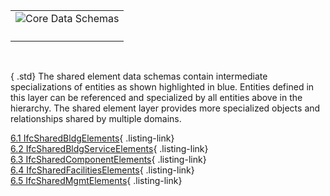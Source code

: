 <table summary="architecture">
        <tr>
          <td>
            <img src="../img/shared-element-data-schemas.png" alt="Core Data Schemas" border="0" usemap="#visImageMap">
            <map name="visImageMap" id="visImageMap">
              <area shape="poly" tabindex="1" alt="Plumbing FireProtection Domain" title="Plumbing FireProtection Domain" href="./ifcplumbingfireprotectiondomain/content.htm" target="info" coords="171,51,171,52,171,53,171,54,171,54,171,55,171,56,171,57,172,57,172,58,172,59,172,60,172,60,172,61,173,62,173,63,173,63,173,64,174,65,174,66,174,66,174,67,175,68,175,68,175,69,176,70,176,70,177,71,177,72,177,72,178,73,178,74,179,74,179,75,180,76,180,76,181,77,181,77,182,78,182,78,183,79,183,79,184,80,185,80,185,81,186,81,186,82,187,82,188,83,188,83,189,84,189,84,190,84,191,85,192,85,192,86,193,86,194,86,194,87,195,87,196,87,196,87,197,88,198,88,199,88,199,88,200,88,201,89,202,89,202,89,203,89,204,89,205,89,205,89,206,89,207,90,208,90,208,90,209,90,210,90,211,90,212,90,212,89,213,89,214,89,215,89,215,89,216,89,217,89,218,89,218,88,219,88,220,88,221,88,221,88,222,87,223,87,224,87,224,87,225,86,226,86,226,86,227,85,228,85,228,84,229,84,230,84,230,83,231,83,232,82,232,82,233,81,233,81,234,80,235,80,235,79,236,79,236,78,237,78,237,77,238,77,238,76,239,76,239,75,240,74,240,74,241,73,241,72,242,72,242,71,242,70,243,70,243,69,243,68,244,68,244,67,244,66,245,66,245,65,245,64,246,63,246,63,246,62,246,61,246,60,247,60,247,59,247,58,247,57,247,57,247,56,247,55,247,54,247,54,247,53,247,52,247,51,247,51,247,50,247,49,247,48,247,47,247,47,247,46,247,45,247,44,247,44,247,43,246,42,246,41,246,41,246,40,246,39,245,38,245,38,245,37,244,36,244,36,244,35,243,34,243,34,243,33,242,32,242,32,242,31,241,30,241,30,240,29,240,28,239,28,239,27,238,27,238,26,237,25,237,25,236,24,236,24,235,23,235,23,234,22,233,22,233,21,232,21,232,20,231,20,230,19,230,19,229,19,228,18,228,18,227,17,226,17,226,17,225,16,224,16,224,16,223,16,222,15,221,15,221,15,220,15,219,14,218,14,218,14,217,14,216,14,215,14,215,13,214,13,213,13,212,13,212,13,211,13,210,13,209,13,208,13,208,13,207,13,206,13,205,13,205,13,204,13,203,14,202,14,202,14,201,14,200,14,199,14,199,15,198,15,197,15,196,15,196,16,195,16,194,16,194,16,193,17,192,17,192,17,191,18,190,18,189,19,189,19,188,19,188,20,187,20,186,21,186,21,185,22,185,22,184,23,183,23,183,24,182,24,182,25,181,25,181,26,180,27,180,27,179,28,179,28,178,29,178,30,177,30,177,31,177,32,176,32,176,33,175,34,175,34,175,35,174,36,174,36,174,37,174,38,173,38,173,39,173,40,173,41,172,41,172,42,172,43,172,44,172,44,172,45,171,46,171,47,171,47,171,48,171,49,171,50,171,51,171,51">
              <area shape="poly" tabindex="1" alt="Building Controls Domain" title="Building Controls Domain" href="./ifcbuildingcontrolsdomain/content.htm" target="info" coords="69,51,69,52,69,53,69,54,69,54,69,55,69,56,70,57,70,57,70,58,70,59,70,60,70,60,70,61,71,62,71,63,71,63,71,64,72,65,72,66,72,66,72,67,73,68,73,68,73,69,74,70,74,70,75,71,75,72,75,72,76,73,76,74,77,74,77,75,78,76,78,76,79,77,79,77,80,78,80,78,81,79,81,79,82,80,83,80,83,81,84,81,84,82,85,82,86,83,86,83,87,84,88,84,88,84,89,85,90,85,90,86,91,86,92,86,92,87,93,87,94,87,95,87,95,88,96,88,97,88,97,88,98,88,99,89,100,89,100,89,101,89,102,89,103,89,104,89,104,89,105,90,106,90,107,90,107,90,108,90,109,90,110,90,110,89,111,89,112,89,113,89,113,89,114,89,115,89,116,89,116,88,117,88,118,88,119,88,119,88,120,87,121,87,122,87,122,87,123,86,124,86,124,86,125,85,126,85,126,84,127,84,128,84,128,83,129,83,130,82,130,82,131,81,132,81,132,80,133,80,133,79,134,79,134,78,135,78,135,77,136,77,136,76,137,76,137,75,138,74,138,74,139,73,139,72,140,72,140,71,140,70,141,70,141,69,142,68,142,68,142,67,143,66,143,66,143,65,143,64,144,63,144,63,144,62,144,61,144,60,145,60,145,59,145,58,145,57,145,57,145,56,145,55,145,54,145,54,146,53,146,52,146,51,146,51,146,50,145,49,145,48,145,47,145,47,145,46,145,45,145,44,145,44,145,43,144,42,144,41,144,41,144,40,144,39,143,38,143,38,143,37,143,36,142,36,142,35,142,34,141,34,141,33,140,32,140,32,140,31,139,30,139,30,138,29,138,28,137,28,137,27,136,27,136,26,135,25,135,25,134,24,134,24,133,23,133,23,132,22,132,22,131,21,130,21,130,20,129,20,128,19,128,19,127,19,126,18,126,18,125,17,124,17,124,17,123,16,122,16,122,16,121,16,120,15,119,15,119,15,118,15,117,14,116,14,116,14,115,14,114,14,113,14,113,13,112,13,111,13,110,13,110,13,109,13,108,13,107,13,107,13,106,13,105,13,104,13,104,13,103,13,102,13,101,14,100,14,100,14,99,14,98,14,97,14,97,15,96,15,95,15,95,15,94,16,93,16,92,16,92,16,91,17,90,17,90,17,89,18,88,18,88,19,87,19,86,19,86,20,85,20,84,21,84,21,83,22,83,22,82,23,81,23,81,24,80,24,80,25,79,25,79,26,78,27,78,27,77,28,77,28,76,29,76,30,75,30,75,31,75,32,74,32,74,33,73,34,73,34,73,35,72,36,72,36,72,37,72,38,71,38,71,39,71,40,71,41,70,41,70,42,70,43,70,44,70,44,70,45,70,46,69,47,69,47,69,48,69,49,69,50,69,51,69,51">
              <area shape="poly" tabindex="1" alt="Structural Analysis Domain" title="Structural Analysis Domain" href="./ifcstructuralanalysisdomain/content.htm" target="info" coords="375,51,375,52,375,53,375,54,375,54,375,55,375,56,375,57,375,57,376,58,376,59,376,60,376,60,376,61,376,62,377,63,377,63,377,64,377,65,378,66,378,66,378,67,379,68,379,68,379,69,380,70,380,70,380,71,381,72,381,72,382,73,382,74,383,74,383,75,384,76,384,76,385,77,385,77,386,78,386,78,387,79,387,79,388,80,388,80,389,81,390,81,390,82,391,82,391,83,392,83,393,84,393,84,394,84,395,85,395,85,396,86,397,86,397,86,398,87,399,87,400,87,400,87,401,88,402,88,402,88,403,88,404,88,405,89,405,89,406,89,407,89,408,89,409,89,409,89,410,89,411,90,412,90,412,90,413,90,414,90,415,90,415,90,416,89,417,89,418,89,418,89,419,89,420,89,421,89,422,89,422,88,423,88,424,88,424,88,425,88,426,87,427,87,427,87,428,87,429,86,429,86,430,86,431,85,432,85,432,84,433,84,434,84,434,83,435,83,435,82,436,82,437,81,437,81,438,80,438,80,439,79,440,79,440,78,441,78,441,77,442,77,442,76,443,76,443,75,444,74,444,74,445,73,445,72,445,72,446,71,446,70,447,70,447,69,447,68,448,68,448,67,448,66,449,66,449,65,449,64,449,63,450,63,450,62,450,61,450,60,450,60,451,59,451,58,451,57,451,57,451,56,451,55,451,54,451,54,451,53,451,52,451,51,451,51,451,50,451,49,451,48,451,47,451,47,451,46,451,45,451,44,451,44,450,43,450,42,450,41,450,41,450,40,449,39,449,38,449,38,449,37,448,36,448,36,448,35,447,34,447,34,447,33,446,32,446,32,445,31,445,30,445,30,444,29,444,28,443,28,443,27,442,27,442,26,441,25,441,25,440,24,440,24,439,23,438,23,438,22,437,22,437,21,436,21,435,20,435,20,434,19,434,19,433,19,432,18,432,18,431,17,430,17,429,17,429,16,428,16,427,16,427,16,426,15,425,15,424,15,424,15,423,14,422,14,422,14,421,14,420,14,419,14,418,13,418,13,417,13,416,13,415,13,415,13,414,13,413,13,412,13,412,13,411,13,410,13,409,13,409,13,408,13,407,14,406,14,405,14,405,14,404,14,403,14,402,15,402,15,401,15,400,15,400,16,399,16,398,16,397,16,397,17,396,17,395,17,395,18,394,18,393,19,393,19,392,19,391,20,391,20,390,21,390,21,389,22,388,22,388,23,387,23,387,24,386,24,386,25,385,25,385,26,384,27,384,27,383,28,383,28,382,29,382,30,381,30,381,31,380,32,380,32,380,33,379,34,379,34,379,35,378,36,378,36,378,37,377,38,377,38,377,39,377,40,376,41,376,41,376,42,376,43,376,44,376,44,375,45,375,46,375,47,375,47,375,48,375,49,375,50,375,51,375,51">
              <area shape="poly" tabindex="1" alt="Structural Elements Domain" title="Structural Elements Domain" href="./ifcstructuralelementsdomain/content.htm" target="info" coords="273,51,273,52,273,53,273,54,273,54,273,55,273,56,273,57,273,57,274,58,274,59,274,60,274,60,274,61,274,62,275,63,275,63,275,64,275,65,276,66,276,66,276,67,277,68,277,68,277,69,278,70,278,70,278,71,279,72,279,72,280,73,280,74,281,74,281,75,282,76,282,76,283,77,283,77,284,78,284,78,285,79,285,79,286,80,286,80,287,81,288,81,288,82,289,82,289,83,290,83,291,84,291,84,292,84,293,85,293,85,294,86,295,86,296,86,296,87,297,87,298,87,298,87,299,88,300,88,301,88,301,88,302,88,303,89,304,89,304,89,305,89,306,89,307,89,307,89,308,89,309,90,310,90,310,90,311,90,312,90,313,90,313,90,314,89,315,89,316,89,317,89,317,89,318,89,319,89,320,89,320,88,321,88,322,88,323,88,323,88,324,87,325,87,325,87,326,87,327,86,328,86,328,86,329,85,330,85,330,84,331,84,332,84,332,83,333,83,334,82,334,82,335,81,335,81,336,80,337,80,337,79,338,79,338,78,339,78,339,77,340,77,340,76,341,76,341,75,342,74,342,74,343,73,343,72,343,72,344,71,344,70,345,70,345,69,345,68,346,68,346,67,346,66,347,66,347,65,347,64,347,63,348,63,348,62,348,61,348,60,348,60,349,59,349,58,349,57,349,57,349,56,349,55,349,54,349,54,349,53,349,52,349,51,349,51,349,50,349,49,349,48,349,47,349,47,349,46,349,45,349,44,349,44,348,43,348,42,348,41,348,41,348,40,347,39,347,38,347,38,347,37,346,36,346,36,346,35,345,34,345,34,345,33,344,32,344,32,343,31,343,30,343,30,342,29,342,28,341,28,341,27,340,27,340,26,339,25,339,25,338,24,338,24,337,23,337,23,336,22,335,22,335,21,334,21,334,20,333,20,332,19,332,19,331,19,330,18,330,18,329,17,328,17,328,17,327,16,326,16,325,16,325,16,324,15,323,15,323,15,322,15,321,14,320,14,320,14,319,14,318,14,317,14,317,13,316,13,315,13,314,13,313,13,313,13,312,13,311,13,310,13,310,13,309,13,308,13,307,13,307,13,306,13,305,14,304,14,304,14,303,14,302,14,301,14,301,15,300,15,299,15,298,15,298,16,297,16,296,16,296,16,295,17,294,17,293,17,293,18,292,18,291,19,291,19,290,19,289,20,289,20,288,21,288,21,287,22,286,22,286,23,285,23,285,24,284,24,284,25,283,25,283,26,282,27,282,27,281,28,281,28,280,29,280,30,279,30,279,31,278,32,278,32,278,33,277,34,277,34,277,35,276,36,276,36,276,37,275,38,275,38,275,39,275,40,274,41,274,41,274,42,274,43,274,44,274,44,273,45,273,46,273,47,273,47,273,48,273,49,273,50,273,51,273,51">
              <area shape="poly" tabindex="1" alt="Structural Load Resource" title="Structural Load Resource" href="./ifcstructuralloadresource/content.htm" target="info" coords="438,579,445,572,445,551,441,547,441,542,436,542,430,536,409,536,403,542,400,542,400,545,394,551,394,572,401,579,401,579,401,579,409,587,430,587,438,579,438,579,438,579">
              <area shape="poly" tabindex="1" alt="Presentation Organization Resource" title="Presentation Organization Resource" href="./ifcpresentationorganizationresource/content.htm" target="info" coords="183,579,190,572,190,567,192,567,192,554,191,554,191,542,181,542,175,536,154,536,148,542,140,542,140,550,139,551,139,572,146,579,146,579,146,579,154,587,175,587,183,579,183,579,183,579">
              <area shape="poly" tabindex="1" alt="Presentation Definition Resource" title="Presentation Definition Resource" href="./ifcpresentationdefinitionresource/content.htm" target="info" coords="119,579,126,572,126,555,128,555,128,542,118,542,112,536,90,536,84,542,76,542,76,550,75,551,75,572,82,579,82,579,83,579,90,587,112,587,119,579,119,579,119,579">
              <area shape="poly" tabindex="1" alt="Presentation Appearance Resource" title="Presentation Appearance Resource" href="./ifcpresentationappearanceresource/content.htm" target="info" coords="56,579,63,572,63,555,64,555,64,542,54,542,48,536,27,536,21,542,13,542,13,550,12,551,12,572,19,579,19,579,19,579,27,587,48,587,56,579,56,579,56,579">
              <area shape="poly" tabindex="1" alt="Geometric Constraint Resource" title="Geometric Constraint Resource" href="./ifcgeometricconstraintresource/content.htm" target="info" coords="374,451,381,444,381,423,378,420,378,415,373,415,366,408,345,408,339,415,336,415,336,418,330,423,330,444,337,451,337,452,338,452,345,459,366,459,374,452,374,452,374,451">
              <area shape="poly" tabindex="1" alt="Constraint Resource" title="Constraint Resource" href="./ifcconstraintresource/content.htm" target="info" coords="303,536,282,536,267,551,267,572,282,587,303,587,318,572,318,551,303,536">
              <area shape="poly" tabindex="1" alt="Control Extension" title="Control Extension" href="./ifccontrolextension/content.htm" target="info" coords="120,332,197,332,197,268,120,268,120,332">
              <area shape="poly" tabindex="1" alt="Electrical Domain" title="Electrical Domain" href="./ifcelectricaldomain/content.htm" target="info" coords="171,141,171,141,171,142,171,143,171,144,171,144,171,145,171,146,172,147,172,147,172,148,172,149,172,150,172,150,173,151,173,152,173,153,173,153,174,154,174,155,174,156,174,156,175,157,175,158,175,158,176,159,176,160,177,160,177,161,177,162,178,162,178,163,179,164,179,164,180,165,180,165,181,166,181,167,182,167,182,168,183,168,183,169,184,169,185,170,185,170,186,171,186,171,187,172,188,172,188,173,189,173,189,173,190,174,191,174,192,174,192,175,193,175,194,175,194,176,195,176,196,176,196,177,197,177,198,177,199,177,199,178,200,178,201,178,202,178,202,178,203,178,204,178,205,179,205,179,206,179,207,179,208,179,208,179,209,179,210,179,211,179,212,179,212,179,213,179,214,179,215,178,215,178,216,178,217,178,218,178,218,178,219,178,220,177,221,177,221,177,222,177,223,176,224,176,224,176,225,175,226,175,226,175,227,174,228,174,228,174,229,173,230,173,230,173,231,172,232,172,232,171,233,171,233,170,234,170,235,169,235,169,236,168,236,168,237,167,237,167,238,166,238,165,239,165,239,164,240,164,240,163,241,162,241,162,242,161,242,160,242,160,243,159,243,158,243,158,244,157,244,156,244,156,245,155,245,154,245,153,246,153,246,152,246,151,246,150,246,150,247,149,247,148,247,147,247,147,247,146,247,145,247,144,247,144,247,143,247,142,247,141,247,141,247,140,247,139,247,138,247,138,247,137,247,136,247,135,247,134,247,134,247,133,247,132,246,131,246,131,246,130,246,129,246,128,245,128,245,127,245,126,244,126,244,125,244,124,243,124,243,123,243,122,242,121,242,121,242,120,241,120,241,119,240,118,240,118,239,117,239,116,238,116,238,115,237,115,237,114,236,114,236,113,235,112,235,112,234,111,233,111,233,110,232,110,232,110,231,109,230,109,230,108,229,108,228,107,228,107,227,107,226,106,226,106,225,106,224,105,224,105,223,105,222,105,221,104,221,104,220,104,219,104,218,103,218,103,217,103,216,103,215,103,215,103,214,103,213,103,212,102,212,102,211,102,210,102,209,102,208,102,208,102,207,102,206,102,205,103,205,103,204,103,203,103,202,103,202,103,201,103,200,103,199,104,199,104,198,104,197,104,196,105,196,105,195,105,194,105,194,106,193,106,192,106,192,107,191,107,190,107,189,108,189,108,188,109,188,109,187,110,186,110,186,110,185,111,185,111,184,112,183,112,183,113,182,114,182,114,181,115,181,115,180,116,180,116,179,117,179,118,178,118,178,119,177,120,177,120,177,121,176,121,176,122,175,123,175,124,175,124,174,125,174,126,174,126,174,127,173,128,173,128,173,129,173,130,172,131,172,131,172,132,172,133,172,134,172,134,171,135,171,136,171,137,171,138,171,138,171,139,171,140,171,141">
              <area shape="poly" tabindex="1" alt="Construction Management Domain" title="Construction Management Domain" href="./ifcconstructionmgmtdomain/content.htm" target="info" coords="375,141,375,141,375,142,375,143,375,144,375,144,375,145,375,146,375,147,376,147,376,148,376,149,376,150,376,150,376,151,377,152,377,153,377,153,377,154,378,155,378,156,378,156,379,157,379,158,379,158,380,159,380,160,380,160,381,161,381,162,382,162,382,163,383,164,383,164,384,165,384,165,385,166,385,167,386,167,386,168,387,168,387,169,388,169,388,170,389,170,390,171,390,171,391,172,391,172,392,173,393,173,393,173,394,174,395,174,395,174,396,175,397,175,397,175,398,176,399,176,400,176,400,177,401,177,402,177,402,177,403,178,404,178,405,178,405,178,406,178,407,178,408,178,409,179,409,179,410,179,411,179,412,179,412,179,413,179,414,179,415,179,415,179,416,179,417,179,418,179,418,178,419,178,420,178,421,178,422,178,422,178,423,178,424,177,424,177,425,177,426,177,427,176,427,176,428,176,429,175,429,175,430,175,431,174,432,174,432,174,433,173,434,173,434,173,435,172,435,172,436,171,437,171,437,170,438,170,438,169,439,169,440,168,440,168,441,167,441,167,442,166,442,165,443,165,443,164,444,164,444,163,445,162,445,162,445,161,446,160,446,160,447,159,447,158,447,158,448,157,448,156,448,156,449,155,449,154,449,153,449,153,450,152,450,151,450,150,450,150,450,149,451,148,451,147,451,147,451,146,451,145,451,144,451,144,451,143,451,142,451,141,451,141,451,140,451,139,451,138,451,138,451,137,451,136,451,135,451,134,451,134,451,133,450,132,450,131,450,131,450,130,450,129,449,128,449,128,449,127,449,126,448,126,448,125,448,124,447,124,447,123,447,122,446,121,446,121,445,120,445,120,445,119,444,118,444,118,443,117,443,116,442,116,442,115,441,115,441,114,440,114,440,113,439,112,438,112,438,111,437,111,437,110,436,110,435,110,435,109,434,109,434,108,433,108,432,107,432,107,431,107,430,106,429,106,429,106,428,105,427,105,427,105,426,105,425,104,424,104,424,104,423,104,422,103,422,103,421,103,420,103,419,103,418,103,418,103,417,103,416,102,415,102,415,102,414,102,413,102,412,102,412,102,411,102,410,102,409,103,409,103,408,103,407,103,406,103,405,103,405,103,404,103,403,104,402,104,402,104,401,104,400,105,400,105,399,105,398,105,397,106,397,106,396,106,395,107,395,107,394,107,393,108,393,108,392,109,391,109,391,110,390,110,390,110,389,111,388,111,388,112,387,112,387,113,386,114,386,114,385,115,385,115,384,116,384,116,383,117,383,118,382,118,382,119,381,120,381,120,380,121,380,121,380,122,379,123,379,124,379,124,378,125,378,126,378,126,377,127,377,128,377,128,377,129,376,130,376,131,376,131,376,132,376,133,376,134,375,134,375,135,375,136,375,137,375,138,375,138,375,139,375,140,375,141">
              <area shape="poly" tabindex="1" alt="HVAC Domain" title="HVAC Domain" href="./ifchvacdomain/content.htm" target="info" coords="69,141,69,141,69,142,69,143,69,144,69,144,69,145,70,146,70,147,70,147,70,148,70,149,70,150,70,150,71,151,71,152,71,153,71,153,72,154,72,155,72,156,72,156,73,157,73,158,73,158,74,159,74,160,75,160,75,161,75,162,76,162,76,163,77,164,77,164,78,165,78,165,79,166,79,167,80,167,80,168,81,168,81,169,82,169,83,170,83,170,84,171,84,171,85,172,86,172,86,173,87,173,88,173,88,174,89,174,90,174,90,175,91,175,92,175,92,176,93,176,94,176,95,177,95,177,96,177,97,177,97,178,98,178,99,178,100,178,100,178,101,178,102,178,103,179,104,179,104,179,105,179,106,179,107,179,107,179,108,179,109,179,110,179,110,179,111,179,112,179,113,178,113,178,114,178,115,178,116,178,116,178,117,178,118,177,119,177,119,177,120,177,121,176,122,176,122,176,123,175,124,175,124,175,125,174,126,174,126,174,127,173,128,173,128,173,129,172,130,172,130,171,131,171,132,170,132,170,133,169,133,169,134,168,134,168,135,167,135,167,136,166,136,165,137,165,137,164,138,164,138,163,139,162,139,162,140,161,140,160,140,160,141,159,141,158,142,158,142,157,142,156,143,156,143,155,143,154,143,153,144,153,144,152,144,151,144,150,144,150,145,149,145,148,145,147,145,147,145,146,145,145,145,144,145,144,145,143,146,142,146,141,146,141,146,140,146,139,145,138,145,138,145,137,145,136,145,135,145,134,145,134,145,133,145,132,144,131,144,131,144,130,144,129,144,128,143,128,143,127,143,126,143,126,142,125,142,124,142,124,141,123,141,122,140,121,140,121,140,120,139,120,139,119,138,118,138,118,137,117,137,116,136,116,136,115,135,115,135,114,134,114,134,113,133,112,133,112,132,111,132,111,131,110,130,110,130,110,129,109,128,109,128,108,127,108,126,107,126,107,125,107,124,106,124,106,123,106,122,105,122,105,121,105,120,105,119,104,119,104,118,104,117,104,116,103,116,103,115,103,114,103,113,103,113,103,112,103,111,103,110,102,110,102,109,102,108,102,107,102,107,102,106,102,105,102,104,102,104,103,103,103,102,103,101,103,100,103,100,103,99,103,98,103,97,104,97,104,96,104,95,104,95,105,94,105,93,105,92,105,92,106,91,106,90,106,90,107,89,107,88,107,88,108,87,108,86,109,86,109,85,110,84,110,84,110,83,111,83,111,82,112,81,112,81,113,80,114,80,114,79,115,79,115,78,116,78,116,77,117,77,118,76,118,76,119,75,120,75,120,75,121,74,121,74,122,73,123,73,124,73,124,72,125,72,126,72,126,72,127,71,128,71,128,71,129,71,130,70,131,70,131,70,132,70,133,70,134,70,134,70,135,69,136,69,137,69,138,69,138,69,139,69,140,69,141">
              <area shape="poly" tabindex="1" alt="Shared Facilities Elements" title="Shared Facilities Elements" href="./ifcsharedfacilitieselements/content.htm" target="info" coords="426,243,502,243,502,204,426,204,426,243">
              <area shape="poly" tabindex="1" alt="Shared Management Elements" title="Shared Management Elements" href="./ifcsharedmgmtelements/content.htm" target="info" coords="324,243,400,243,400,204,324,204,324,243">
              <area shape="poly" tabindex="1" alt="Shared Component Elements" title="Shared Component Elements" href="./ifcsharedcomponentelements/content.htm" target="info" coords="120,243,197,243,197,204,120,204,120,243">
              <area shape="poly" tabindex="1" alt="Shared Bldg Services Elements" title="Shared Bldg Services Elements" href="./ifcsharedbldgserviceelements/content.htm" target="info" coords="18,243,95,243,95,204,18,204,18,243">
              <area shape="poly" tabindex="1" alt="Shared Building Elements" title="Shared Building Elements" href="./ifcsharedbldgelements/content.htm" target="info" coords="222,243,298,243,298,204,222,204,222,243">
              <area shape="poly" tabindex="1" alt="Architecture Domain" title="Architecture Domain" href="./ifcarchitecturedomain/content.htm" target="info" coords="273,141,273,141,273,142,273,143,273,144,273,144,273,145,273,146,273,147,274,147,274,148,274,149,274,150,274,150,274,151,275,152,275,153,275,153,275,154,276,155,276,156,276,156,277,157,277,158,277,158,278,159,278,160,278,160,279,161,279,162,280,162,280,163,281,164,281,164,282,165,282,165,283,166,283,167,284,167,284,168,285,168,285,169,286,169,286,170,287,170,288,171,288,171,289,172,289,172,290,173,291,173,291,173,292,174,293,174,293,174,294,175,295,175,296,175,296,176,297,176,298,176,298,177,299,177,300,177,301,177,301,178,302,178,303,178,304,178,304,178,305,178,306,178,307,179,307,179,308,179,309,179,310,179,310,179,311,179,312,179,313,179,313,179,314,179,315,179,316,179,317,178,317,178,318,178,319,178,320,178,320,178,321,178,322,177,323,177,323,177,324,177,325,176,325,176,326,176,327,175,328,175,328,175,329,174,330,174,330,174,331,173,332,173,332,173,333,172,334,172,334,171,335,171,335,170,336,170,337,169,337,169,338,168,338,168,339,167,339,167,340,166,340,165,341,165,341,164,342,164,342,163,343,162,343,162,343,161,344,160,344,160,345,159,345,158,345,158,346,157,346,156,346,156,347,155,347,154,347,153,347,153,348,152,348,151,348,150,348,150,348,149,349,148,349,147,349,147,349,146,349,145,349,144,349,144,349,143,349,142,349,141,349,141,349,140,349,139,349,138,349,138,349,137,349,136,349,135,349,134,349,134,349,133,348,132,348,131,348,131,348,130,348,129,347,128,347,128,347,127,347,126,346,126,346,125,346,124,345,124,345,123,345,122,344,121,344,121,343,120,343,120,343,119,342,118,342,118,341,117,341,116,340,116,340,115,339,115,339,114,338,114,338,113,337,112,337,112,336,111,335,111,335,110,334,110,334,110,333,109,332,109,332,108,331,108,330,107,330,107,329,107,328,106,328,106,327,106,326,105,325,105,325,105,324,105,323,104,323,104,322,104,321,104,320,103,320,103,319,103,318,103,317,103,317,103,316,103,315,103,314,102,313,102,313,102,312,102,311,102,310,102,310,102,309,102,308,102,307,103,307,103,306,103,305,103,304,103,304,103,303,103,302,103,301,104,301,104,300,104,299,104,298,105,298,105,297,105,296,105,296,106,295,106,294,106,293,107,293,107,292,107,291,108,291,108,290,109,289,109,289,110,288,110,288,110,287,111,286,111,286,112,285,112,285,113,284,114,284,114,283,115,283,115,282,116,282,116,281,117,281,118,280,118,280,119,279,120,279,120,278,121,278,121,278,122,277,123,277,124,277,124,276,125,276,126,276,126,275,127,275,128,275,128,275,129,274,130,274,131,274,131,274,132,274,133,274,134,273,134,273,135,273,136,273,137,273,138,273,138,273,139,273,140,273,141">
              <area shape="poly" tabindex="1" alt="Kernel" title="Kernel" href="./ifckernel/content.htm" target="info" coords="260,434,311,357,209,357,260,434">
              <area shape="poly" tabindex="1" alt="Process Extension" title="Process Extension" href="./ifcprocessextension/content.htm" target="info" coords="324,332,400,332,400,268,324,268,324,332">
              <area shape="poly" tabindex="1" alt="Product Extension" title="Product Extension" href="./ifcproductextension/content.htm" target="info" coords="222,332,298,332,298,268,222,268,222,332">
              <area shape="poly" tabindex="1" alt="Quantity Resource" title="Quantity Resource" href="./ifcquantityresource/content.htm" target="info" coords="273,473,251,473,236,488,236,509,251,524,273,524,288,509,288,488,273,473">
              <area shape="poly" tabindex="1" alt="Property Resource" title="Property Resource" href="./ifcpropertyresource/content.htm" target="info" coords="209,473,188,473,173,488,173,509,188,524,209,524,224,509,224,488,209,473">
              <area shape="poly" tabindex="1" alt="Representation Resource" title="Representation Resource" href="./ifcrepresentationresource/content.htm" target="info" coords="247,580,254,573,254,552,239,537,218,537,203,552,203,573,210,580,210,580,211,580,218,588,239,588,247,580,247,580,247,580">
              <area shape="poly" tabindex="1" alt="Topology Resource" title="Topology Resource" href="./ifctopologyresource/content.htm" target="info" coords="336,473,315,473,300,488,300,509,315,524,336,524,351,509,351,488,336,473">
              <area shape="poly" tabindex="1" alt="Profile Resource" title="Profile Resource" href="./ifcprofileresource/content.htm" target="info" coords="145,473,124,473,109,488,109,509,124,524,145,524,160,509,160,488,145,473">
              <area shape="poly" tabindex="1" alt="Geometric Model Resource" title="Geometric Model Resource" href="./ifcgeometricmodelresource/content.htm" target="info" coords="408,452,415,445,415,424,412,421,412,415,406,415,400,409,379,409,373,415,370,415,370,419,364,424,364,445,371,452,371,452,371,452,379,460,400,460,408,452,408,452,408,452">
              <area shape="poly" tabindex="1" alt="Geometry Resource" title="Geometry Resource" href="./ifcgeometryresource/content.htm" target="info" coords="464,409,443,409,428,424,428,445,443,460,464,460,479,445,479,424,464,409">
              <area shape="poly" tabindex="1" alt="Material Resource" title="Material Resource" href="./ifcmaterialresource/content.htm" target="info" coords="145,409,124,409,109,424,109,445,124,460,145,460,160,445,160,424,145,409">
              <area shape="poly" tabindex="1" alt="Measure Resource" title="Measure Resource" href="./ifcmeasureresource/content.htm" target="info" coords="464,473,443,473,428,488,428,509,443,524,464,524,479,509,479,488,464,473">
              <area shape="poly" tabindex="1" alt="External Reference Resource" title="External Reference Resource" href="./ifcexternalreferenceresource/content.htm" target="info" coords="217,452,224,445,224,424,216,417,216,415,215,415,209,409,188,409,173,424,173,445,180,452,180,452,180,452,188,460,209,460,216,452,217,452,217,452">
              <area shape="poly" tabindex="1" alt="Cost Resource" title="Cost Resource" href="./ifccostresource/content.htm" target="info" coords="493,537,472,537,457,552,457,573,472,588,493,588,508,573,508,552,493,537">
              <area shape="poly" tabindex="1" alt="Actor Resource" title="Actor Resource" href="./ifcactorresource/content.htm" target="info" coords="81,473,60,473,45,488,45,509,60,524,81,524,96,509,96,488,81,473">
              <area shape="poly" tabindex="1" alt="Approval Resource" title="Approval Resource" href="./ifcapprovalresource/content.htm" target="info" coords="367,537,346,537,331,552,331,573,346,588,367,588,382,573,382,552,367,537">
              <area shape="poly" tabindex="1" alt="DateTime Resource" title="DateTime Resource" href="./ifcdatetimeresource/content.htm" target="info" coords="81,409,60,409,45,424,45,445,60,460,81,460,96,445,96,424,81,409">
              <area shape="poly" tabindex="1" alt="Utility Resource" title="Utility Resource" href="./ifcutilityresource/content.htm" target="info" coords="400,473,379,473,364,488,364,509,379,524,400,524,415,509,415,488,400,473">
            </map>
          </td>
        </tr>
        <tr>
          <td>
            <p class="figure">
<!--              Figure 64 &mdash; Shared element data schema map -->
            </p>
          </td>
        </tr>
      </table>

&nbsp;

{ .std}
The shared element data schemas contain intermediate specializations of entities as shown highlighted in blue. Entities defined in this layer can be referenced and specialized by all entities above in the hierarchy. The shared element layer provides more specialized objects and relationships shared by multiple domains.

[6.1 IfcSharedBldgElements](ifcsharedbldgelements/content.htm){ .listing-link}  
[6.2
        IfcSharedBldgServiceElements](ifcsharedbldgserviceelements/content.htm){ .listing-link}  
[6.3 IfcSharedComponentElements](ifcsharedcomponentelements/content.htm){ .listing-link}  
[6.4 IfcSharedFacilitiesElements](ifcsharedfacilitieselements/content.htm){ .listing-link}  
[6.5 IfcSharedMgmtElements](ifcsharedmgmtelements/content.htm){ .listing-link}